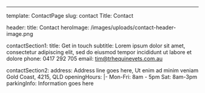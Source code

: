 ---
template: ContactPage
slug: contact
Title: Contact

header:
  title: Contact
  heroImage: /images/uploads/contact-header-image.png

contactSection1:
  title: Get in touch
  subtitle: Lorem ipsum dolor sit amet, consectetur adipiscing elit, sed do eiusmod tempor incididunt ut labore et dolore
  phone: 0417 292 705
  email: tim@trhequinevets.com.au

contactSection2:
  address: Address line goes here, Ut enim ad minim veniam Gold Coast, 4215, QLD
  openingHours: |-
    Mon-Fri: 8am - 5pm
    Sat: 8am-3pm
  parkingInfo: Information goes here
